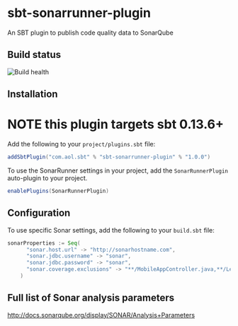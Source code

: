 # sbt-sonarrunner-plugin
An SBT plugin to publish code quality data to SonarQube

Build status
------------

![Build health](https://travis-ci.org/aol/sbt-sonarrunner-plugin.svg)


Installation
------------

NOTE this plugin targets sbt 0.13.6+
=================

Add the following to your `project/plugins.sbt` file:

```scala
addSbtPlugin("com.aol.sbt" % "sbt-sonarrunner-plugin" % "1.0.0")
```

To use the SonarRunner settings in your project, add the `SonarRunnerPlugin` auto-plugin to your project.

```scala
enablePlugins(SonarRunnerPlugin)
```


Configuration
-------------

To use specific Sonar settings, add the following to your `build.sbt` file:

```scala
sonarProperties := Seq(
      "sonar.host.url" -> "http://sonarhostname.com",
      "sonar.jdbc.username" -> "sonar",
      "sonar.jdbc.password" -> "sonar",
      "sonar.coverage.exclusions" -> "**/MobileAppController.java,**/LegacyArticleController.java"
    )
```

Full list of Sonar analysis parameters
--------------------------------------
http://docs.sonarqube.org/display/SONAR/Analysis+Parameters

